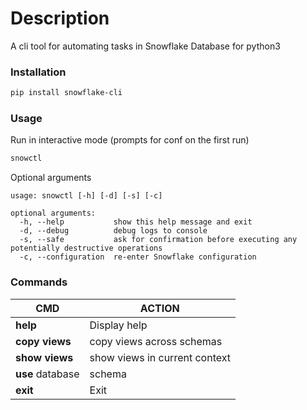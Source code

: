 # Description
A cli tool for automating tasks in Snowflake Database for python3

### Installation
```sh
pip install snowflake-cli
```

### Usage
Run in interactive mode (prompts for conf on the first run)
```sh
snowctl
```

Optional arguments
```
usage: snowctl [-h] [-d] [-s] [-c]

optional arguments:
  -h, --help           show this help message and exit
  -d, --debug          debug logs to console
  -s, --safe           ask for confirmation before executing any potentially destructive operations
  -c, --configuration  re-enter Snowflake configuration
```

### Commands
| CMD | ACTION |
|---------|---------|
| **help** | Display help |
| **copy views** | copy views across schemas |
| **show views** | show views in current context |
| **use** database|schema|warehouse name | change context |
| **exit** | Exit |
